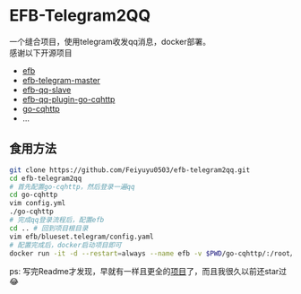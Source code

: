 # EFB-Telegram2QQ  
一个缝合项目，使用telegram收发qq消息，docker部署。   
感谢以下开源项目
- [efb](https://github.com/ehForwarderBot/ehForwarderBot)
- [efb-telegram-master](https://github.com/ehForwarderBot/efb-telegram-master)
- [efb-qq-slave](https://github.com/ehForwarderBot/efb-qq-slave)
- [efb-qq-plugin-go-cqhttp](https://github.com/ehForwarderBot/efb-qq-plugin-go-cqhttp)
- [go-cqhttp](https://github.com/Mrs4s/go-cqhttp)
- ...

## 食用方法  
```bash
git clone https://github.com/Feiyuyu0503/efb-telegram2qq.git 
cd efb-telegram2qq
# 首先配置go-cqhttp，然后登录一遍qq
cd go-cqhttp
vim config.yml
./go-cqhttp
# 完成qq登录流程后，配置efb
cd .. # 回到项目根目录
vim efb/blueset.telegram/config.yaml
# 配置完成后，docker启动项目即可
docker run -it -d --restart=always --name efb -v $PWD/go-cqhttp/:/root/go-cqhttp -v $PWD/efb:/root/.ehforwarderbot/profiles/default feiyuyu/efb-telegram2qq
```
ps: 写完Readme才发现，早就有一样且更全的[项目](https://github.com/sakarie9/TG-EFB-QQ-Docker)了，而且我很久以前还star过😂
